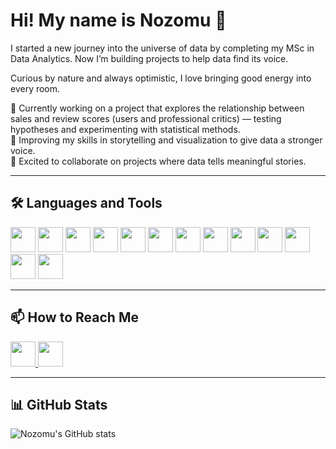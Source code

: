 # Hi! My name is Nozomu 👋  

I started a new journey into the universe of data by completing my MSc in Data Analytics. Now I’m building projects to help data find its voice.  

Curious by nature and always optimistic, I love bringing good energy into every room.  

🌱 Currently working on a project that explores the relationship between sales and review scores (users and professional critics) — testing hypotheses and experimenting with statistical methods.  
📖 Improving my skills in storytelling and visualization to give data a stronger voice.  
🤝 Excited to collaborate on projects where data tells meaningful stories.  

---

## 🛠️ Languages and Tools  

<p align="left">
  <!-- Core -->
  <img src="https://cdn.jsdelivr.net/gh/devicons/devicon/icons/python/python-original.svg" width="40" height="40"/>
  <img src="https://cdn.jsdelivr.net/gh/devicons/devicon/icons/mysql/mysql-original.svg" width="40" height="40"/>
  <img src="https://cdn.jsdelivr.net/gh/devicons/devicon/icons/pandas/pandas-original.svg" width="40" height="40"/>
  <img src="https://cdn.jsdelivr.net/gh/devicons/devicon/icons/numpy/numpy-original.svg" width="40" height="40"/>
  <img src="https://upload.wikimedia.org/wikipedia/commons/b/b2/SCIPY_2.svg" width="40" height="40"/>
  <img src="https://cdn.jsdelivr.net/gh/devicons/devicon/icons/tensorflow/tensorflow-original.svg" width="40" height="40"/>
  
  <!-- Visualization -->
  <img src="https://upload.wikimedia.org/wikipedia/commons/8/84/Matplotlib_icon.svg" width="40" height="40"/>
  <img src="https://seaborn.pydata.org/_static/logo-mark-lightbg.svg" width="40" height="40"/>
  <img src="https://streamlit.io/images/brand/streamlit-mark-color.png" width="40" height="40"/>
  <img src="https://cdn.jsdelivr.net/gh/simple-icons/simple-icons/icons/plotly.svg" width="40" height="40"/>

  <!-- BI / Office -->
  <img src="https://cdn.jsdelivr.net/gh/simple-icons/simple-icons/icons/microsoftexcel.svg" width="40" height="40" />
  <img src="https://cdn.worldvectorlogo.com/logos/tableau-software.svg" width="40" height="40"/>
  
  <!-- Other -->
  <img src="https://cdn.jsdelivr.net/gh/devicons/devicon/icons/github/github-original.svg" width="40" height="40"/>
</p>

---

## 📫 How to Reach Me  

<a href="mailto:nakanishinozomu90@gmail.com">
  <img src="https://cdn.jsdelivr.net/gh/devicons/devicon/icons/google/google-original.svg" width="40" height="40"/>
</a>
<a href="https://www.linkedin.com/in/n-nakanishi">
  <img src="https://cdn.jsdelivr.net/gh/devicons/devicon/icons/linkedin/linkedin-original.svg" width="40" height="40"/>
</a>

---

## 📊 GitHub Stats  

![Nozomu's GitHub stats](https://github-readme-stats.vercel.app/api?username=nozomunakanishi&show_icons=true&theme=tokyonight)  


